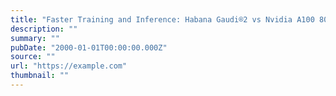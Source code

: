 ```yaml
---
title: "Faster Training and Inference: Habana Gaudi®2 vs Nvidia A100 80GB"
description: ""
summary: ""
pubDate: "2000-01-01T00:00:00.000Z"
source: ""
url: "https://example.com"
thumbnail: ""
---
```



